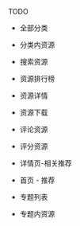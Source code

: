 TODO

* 全部分类 

* 分类内资源

* 搜索资源

* 资源排行榜

* 资源详情

* 资源下载

* 评论资源

* 评分资源 

* 详情页-相关推荐

* 首页 - 推荐

* 专题列表 

* 专题内资源 
